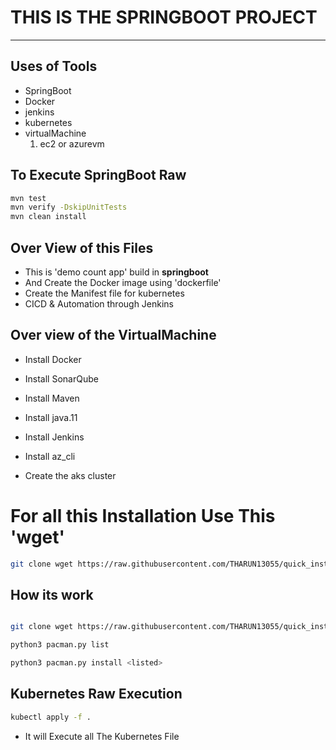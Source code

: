 #     THIS IS THE SPRINGBOOT PROJECT

***

## Uses of Tools

- SpringBoot
- Docker
- jenkins
- kubernetes
- virtualMachine 
  1. ec2 or azurevm

## To Execute SpringBoot Raw

```bash
mvn test
mvn verify -DskipUnitTests
mvn clean install
```

## Over View of this Files

- This is 'demo count app' build in **springboot**
- And Create the Docker image using 'dockerfile' 
- Create the Manifest file for kubernetes
- CICD & Automation through Jenkins

## Over view of the VirtualMachine

- Install Docker

- Install SonarQube

- Install Maven

- Install java.11

- Install Jenkins

- Install az_cli

- Create the aks cluster

# For all this Installation Use This 'wget'

```bash
git clone wget https://raw.githubusercontent.com/THARUN13055/quick_install_linux/main/pacman.py
```
## How its work

```bash

git clone wget https://raw.githubusercontent.com/THARUN13055/quick_install_linux/main/pacman.py

python3 pacman.py list

python3 pacman.py install <listed>

```

## Kubernetes Raw Execution

```bash
kubectl apply -f .
```

- It will Execute all The Kubernetes File





























